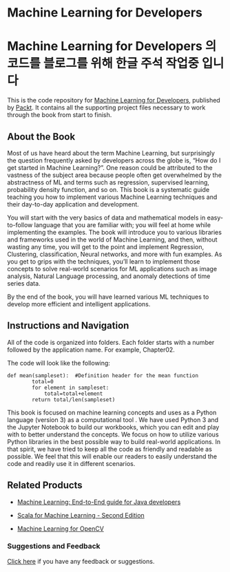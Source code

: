 # Machine Learning for Developers
# Machine Learning for Developers 의 코드를 블로그를 위해 한글 주석 작업중 입니다 
This is the code repository for [Machine Learning for Developers](https://www.packtpub.com/big-data-and-business-intelligence/machine-learning-developers?utm_source=github&utm_medium=repository&utm_campaign=9781786469878), published by [Packt](https://www.packtpub.com/?utm_source=github). It contains all the supporting project files necessary to work through the book from start to finish.
## About the Book
Most of us have heard about the term Machine Learning, but surprisingly the question frequently asked by developers across the globe is, “How do I get started in Machine Learning?”. One reason could be attributed to the vastness of the subject area because people often get overwhelmed by the abstractness of ML and terms such as regression, supervised learning, probability density function, and so on. This book is a systematic guide teaching you how to implement various Machine Learning techniques and their day-to-day application and development.

You will start with the very basics of data and mathematical models in easy-to-follow language that you are familiar with; you will feel at home while implementing the examples. The book will introduce you to various libraries and frameworks used in the world of Machine Learning, and then, without wasting any time, you will get to the point and implement Regression, Clustering, classification, Neural networks, and more with fun examples. As you get to grips with the techniques, you’ll learn to implement those concepts to solve real-world scenarios for ML applications such as image analysis, Natural Language processing, and anomaly detections of time series data.

By the end of the book, you will have learned various ML techniques to develop more efficient and intelligent applications.

## Instructions and Navigation
All of the code is organized into folders. Each folder starts with a number followed by the application name. For example, Chapter02.



The code will look like the following:
```
def mean(sampleset):  #Definition header for the mean function 
        total=0 
        for element in sampleset: 
            total=total+element 
        return total/len(sampleset)         
```

This book is focused on machine learning concepts and uses as a Python language (version 3) as a computational tool . We have used Python 3 and the Jupyter Notebook to build our workbooks, which you can edit and play with to better understand the concepts. We focus on how to utilize various Python libraries in the best possible way to build real-world applications. In that spirit, we have tried to keep all the code as friendly and readable as possible. We feel that this will enable our readers to easily understand the code and readily use it in different scenarios.

## Related Products
* [Machine Learning: End-to-End guide for Java developers](https://www.packtpub.com/big-data-and-business-intelligence/machine-learning-end-end-guide-java-developers?utm_source=github&utm_medium=repository&utm_campaign=9781788622219)

* [Scala for Machine Learning - Second Edition](https://www.packtpub.com/big-data-and-business-intelligence/scala-machine-learning-second-edition?utm_source=github&utm_medium=repository&utm_campaign=9781787122383)

* [Machine Learning for OpenCV](https://www.packtpub.com/big-data-and-business-intelligence/machine-learning-opencv?utm_source=github&utm_medium=repository&utm_campaign=9781783980284)

### Suggestions and Feedback
[Click here](https://docs.google.com/forms/d/e/1FAIpQLSe5qwunkGf6PUvzPirPDtuy1Du5Rlzew23UBp2S-P3wB-GcwQ/viewform) if you have any feedback or suggestions.
